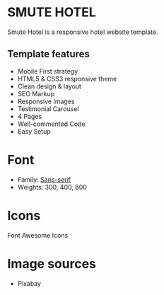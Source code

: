 # SMUTE HOTEL

Smute Hotel is a responsive hotel website template.

## Template features

- Mobile First strategy
- HTML5 & CSS3 responsive theme
- Clean design & layout
- SEO Markup
- Responsive Images
- Testimonial Carousel
- 4 Pages
- Well-commented Code
- Easy Setup


# Font

- Family: [Sans-serif](https://fonts.google.com/specimen/Sans-serif?query=mon)
- Weights: 300, 400, 600

# Icons

Font Awesome Icons

# Image sources

- Pixabay
